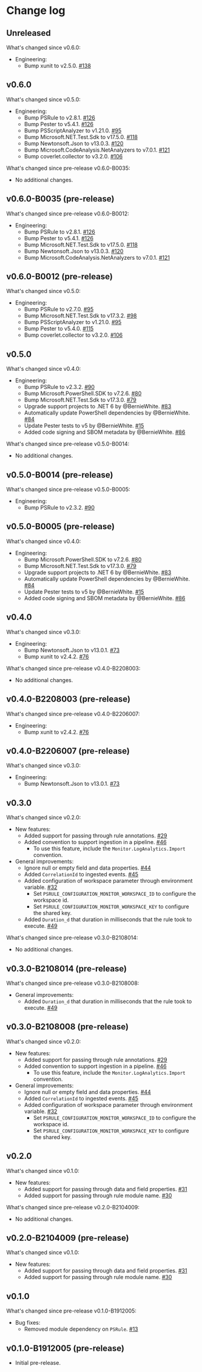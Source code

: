 # Change log

## Unreleased

What's changed since v0.6.0:

- Engineering:
  - Bump xunit to v2.5.0.
    [#138](https://github.com/microsoft/PSRule.Monitor/pull/138)

## v0.6.0

What's changed since v0.5.0:

- Engineering:
  - Bump PSRule to v2.8.1.
    [#126](https://github.com/microsoft/PSRule.Monitor/pull/126)
  - Bump Pester to v5.4.1.
    [#126](https://github.com/microsoft/PSRule.Monitor/pull/126)
  - Bump PSScriptAnalyzer to v1.21.0.
    [#95](https://github.com/microsoft/PSRule.Monitor/pull/95)
  - Bump Microsoft.NET.Test.Sdk to v17.5.0.
    [#118](https://github.com/microsoft/PSRule.Monitor/pull/118)
  - Bump Newtonsoft.Json to v13.0.3.
    [#120](https://github.com/microsoft/PSRule.Monitor/pull/120)
  - Bump Microsoft.CodeAnalysis.NetAnalyzers to v7.0.1.
    [#121](https://github.com/microsoft/PSRule.Monitor/pull/121)
  - Bump coverlet.collector to v3.2.0.
    [#106](https://github.com/microsoft/PSRule.Monitor/pull/106)

What's changed since pre-release v0.6.0-B0035:

- No additional changes.

## v0.6.0-B0035 (pre-release)

What's changed since pre-release v0.6.0-B0012:

- Engineering:
  - Bump PSRule to v2.8.1.
    [#126](https://github.com/microsoft/PSRule.Monitor/pull/126)
  - Bump Pester to v5.4.1.
    [#126](https://github.com/microsoft/PSRule.Monitor/pull/126)
  - Bump Microsoft.NET.Test.Sdk to v17.5.0.
    [#118](https://github.com/microsoft/PSRule.Monitor/pull/118)
  - Bump Newtonsoft.Json to v13.0.3.
    [#120](https://github.com/microsoft/PSRule.Monitor/pull/120)
  - Bump Microsoft.CodeAnalysis.NetAnalyzers to v7.0.1.
    [#121](https://github.com/microsoft/PSRule.Monitor/pull/121)

## v0.6.0-B0012 (pre-release)

What's changed since v0.5.0:

- Engineering:
  - Bump PSRule to v2.7.0.
    [#95](https://github.com/microsoft/PSRule.Monitor/pull/95)
  - Bump Microsoft.NET.Test.Sdk to v17.3.2.
    [#98](https://github.com/microsoft/PSRule.Monitor/pull/98)
  - Bump PSScriptAnalyzer to v1.21.0.
    [#95](https://github.com/microsoft/PSRule.Monitor/pull/95)
  - Bump Pester to v5.4.0.
    [#115](https://github.com/microsoft/PSRule.Monitor/pull/115)
  - Bump coverlet.collector to v3.2.0.
    [#106](https://github.com/microsoft/PSRule.Monitor/pull/106)

## v0.5.0

What's changed since v0.4.0:

- Engineering:
  - Bump PSRule to v2.3.2.
    [#90](https://github.com/microsoft/PSRule.Monitor/pull/90)
  - Bump Microsoft.PowerShell.SDK to v7.2.6.
    [#80](https://github.com/microsoft/PSRule.Monitor/pull/80)
  - Bump Microsoft.NET.Test.Sdk to v17.3.0.
    [#79](https://github.com/microsoft/PSRule.Monitor/pull/79)
  - Upgrade support projects to .NET 6 by @BernieWhite.
    [#83](https://github.com/microsoft/PSRule.Monitor/issues/83)
  - Automatically update PowerShell dependencies by @BernieWhite.
    [#84](https://github.com/microsoft/PSRule.Monitor/issues/84)
  - Update Pester tests to v5 by @BernieWhite.
    [#15](https://github.com/microsoft/PSRule.Monitor/issues/15)
  - Added code signing and SBOM metadata by @BernieWhite.
    [#86](https://github.com/microsoft/PSRule.Monitor/issues/86)

What's changed since pre-release v0.5.0-B0014:

- No additional changes.

## v0.5.0-B0014 (pre-release)

What's changed since pre-release v0.5.0-B0005:

- Engineering:
  - Bump PSRule to v2.3.2.
    [#90](https://github.com/microsoft/PSRule.Monitor/pull/90)

## v0.5.0-B0005 (pre-release)

What's changed since v0.4.0:

- Engineering:
  - Bump Microsoft.PowerShell.SDK to v7.2.6.
    [#80](https://github.com/microsoft/PSRule.Monitor/pull/80)
  - Bump Microsoft.NET.Test.Sdk to v17.3.0.
    [#79](https://github.com/microsoft/PSRule.Monitor/pull/79)
  - Upgrade support projects to .NET 6 by @BernieWhite.
    [#83](https://github.com/microsoft/PSRule.Monitor/issues/83)
  - Automatically update PowerShell dependencies by @BernieWhite.
    [#84](https://github.com/microsoft/PSRule.Monitor/issues/84)
  - Update Pester tests to v5 by @BernieWhite.
    [#15](https://github.com/microsoft/PSRule.Monitor/issues/15)
  - Added code signing and SBOM metadata by @BernieWhite.
    [#86](https://github.com/microsoft/PSRule.Monitor/issues/86)

## v0.4.0

What's changed since v0.3.0:

- Engineering:
  - Bump Newtonsoft.Json to v13.0.1.
    [#73](https://github.com/microsoft/PSRule.Monitor/pull/73)
  - Bump xunit to v2.4.2.
    [#76](https://github.com/microsoft/PSRule.Monitor/pull/76)

What's changed since pre-release v0.4.0-B2208003:

- No additional changes.

## v0.4.0-B2208003 (pre-release)

What's changed since pre-release v0.4.0-B2206007:

- Engineering:
  - Bump xunit to v2.4.2.
    [#76](https://github.com/microsoft/PSRule.Monitor/pull/76)

## v0.4.0-B2206007 (pre-release)

What's changed since v0.3.0:

- Engineering:
  - Bump Newtonsoft.Json to v13.0.1.
    [#73](https://github.com/microsoft/PSRule.Monitor/pull/73)

## v0.3.0

What's changed since v0.2.0:

- New features:
  - Added support for passing through rule annotations.
    [#29](https://github.com/microsoft/PSRule.Monitor/issues/29)
  - Added convention to support ingestion in a pipeline.
    [#46](https://github.com/microsoft/PSRule.Monitor/issues/46)
    - To use this feature, include the `Monitor.LogAnalytics.Import` convention.
- General improvements:
  - Ignore null or empty field and data properties.
    [#44](https://github.com/microsoft/PSRule.Monitor/issues/44)
  - Added `CorrelationId` to ingested events.
    [#45](https://github.com/microsoft/PSRule.Monitor/issues/44)
  - Added configuration of workspace parameter through environment variable.
    [#32](https://github.com/microsoft/PSRule.Monitor/issues/32)
    - Set `PSRULE_CONFIGURATION_MONITOR_WORKSPACE_ID` to configure the workspace id.
    - Set `PSRULE_CONFIGURATION_MONITOR_WORKSPACE_KEY` to configure the shared key.
  - Added `Duration_d` that duration in milliseconds that the rule took to execute.
    [#49](https://github.com/microsoft/PSRule.Monitor/issues/49)

What's changed since pre-release v0.3.0-B2108014:

- No additional changes.

## v0.3.0-B2108014 (pre-release)

What's changed since pre-release v0.3.0-B2108008:

- General improvements:
  - Added `Duration_d` that duration in milliseconds that the rule took to execute.
    [#49](https://github.com/microsoft/PSRule.Monitor/issues/49)

## v0.3.0-B2108008 (pre-release)

What's changed since v0.2.0:

- New features:
  - Added support for passing through rule annotations.
    [#29](https://github.com/microsoft/PSRule.Monitor/issues/29)
  - Added convention to support ingestion in a pipeline.
    [#46](https://github.com/microsoft/PSRule.Monitor/issues/46)
    - To use this feature, include the `Monitor.LogAnalytics.Import` convention.
- General improvements:
  - Ignore null or empty field and data properties.
    [#44](https://github.com/microsoft/PSRule.Monitor/issues/44)
  - Added `CorrelationId` to ingested events.
    [#45](https://github.com/microsoft/PSRule.Monitor/issues/44)
  - Added configuration of workspace parameter through environment variable.
    [#32](https://github.com/microsoft/PSRule.Monitor/issues/32)
    - Set `PSRULE_CONFIGURATION_MONITOR_WORKSPACE_ID` to configure the workspace id.
    - Set `PSRULE_CONFIGURATION_MONITOR_WORKSPACE_KEY` to configure the shared key.

## v0.2.0

What's changed since v0.1.0:

- New features:
  - Added support for passing through data and field properties.
    [#31](https://github.com/microsoft/PSRule.Monitor/issues/31)
  - Added support for passing through rule module name.
    [#30](https://github.com/microsoft/PSRule.Monitor/issues/30)

What's changed since pre-release v0.2.0-B2104009:

- No additional changes.

## v0.2.0-B2104009 (pre-release)

What's changed since v0.1.0:

- New features:
  - Added support for passing through data and field properties.
    [#31](https://github.com/microsoft/PSRule.Monitor/issues/31)
  - Added support for passing through rule module name.
    [#30](https://github.com/microsoft/PSRule.Monitor/issues/30)

## v0.1.0

What's changed since pre-release v0.1.0-B1912005:

- Bug fixes:
  - Removed module dependency on `PSRule`.
    [#13](https://github.com/microsoft/PSRule.Monitor/issues/13)

## v0.1.0-B1912005 (pre-release)

- Initial pre-release.
